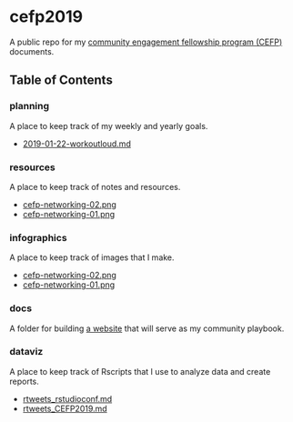 # cefp2019
 
A public repo for my [community engagement fellowship program (CEFP)](https://www.aaas.org/programs/community-engagement-fellows) documents.

## Table of Contents

### planning

A place to keep track of my weekly and yearly goals.
- [2019-01-22-workoutloud.md](todos/2019-01-22-workoutloud.md)

### resources

A place to keep track of notes and resources.
 
- [cefp-networking-02.png](notes/cefp-networking-02.png)
- [cefp-networking-01.png](notes/cefp-networking-01.png)

### infographics

A place to keep track of images that I make.
 
- [cefp-networking-02.png](blogs/cefp-networking-02.png)
- [cefp-networking-01.png](blogs/cefp-networking-01.png)

### docs

A folder for building [a website](https://raynamharris.github.io/cefp2019/) that will serve as my community playbook.  
 

### dataviz

A place to keep track of Rscripts that I use to analyze data and create reports.
 
- [rtweets_rstudioconf.md](notes/rtweets_rstudioconf.md)
- [rtweets_CEFP2019.md](notes/rtweets_CEFP2019.md)
